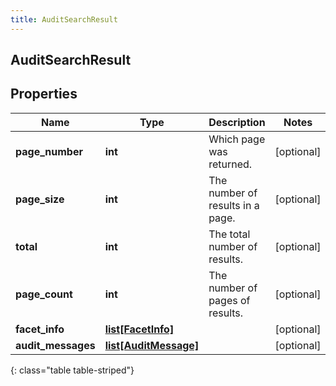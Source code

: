 ```yaml
---
title: AuditSearchResult
---
```

## AuditSearchResult

## Properties

|Name | Type | Description | Notes|
|------------ | ------------- | ------------- | -------------|
| **page_number** | **int** | Which page was returned. | [optional] |
| **page_size** | **int** | The number of results in a page. | [optional] |
| **total** | **int** | The total number of results. | [optional] |
| **page_count** | **int** | The number of pages of results. | [optional] |
| **facet_info** | [**list[FacetInfo]**](FacetInfo.html) |  | [optional] |
| **audit_messages** | [**list[AuditMessage]**](AuditMessage.html) |  | [optional] |
{: class="table table-striped"}



